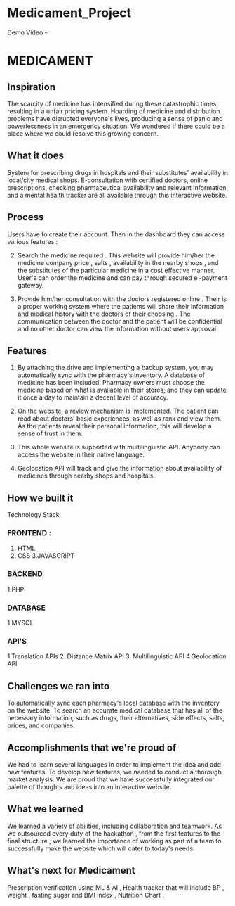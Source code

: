 # Medicament_Project

Demo Video - 

# MEDICAMENT

## Inspiration
The scarcity of medicine has intensified during these catastrophic times, resulting in a unfair pricing system. Hoarding of medicine and distribution problems have disrupted everyone's lives, producing a sense of panic and powerlessness in an emergency situation. We wondered if there could be a place where we could resolve this growing concern.

## What it does
System for prescribing drugs in hospitals and their substitutes' availability in local/city medical shops. E-consultation with certified doctors, online prescriptions, checking pharmaceutical availability and relevant information, and a mental health tracker are all available through this interactive website. 

## Process

Users have to create their account. Then in the dashboard they can access various features :

2. Search the medicine required . This website will provide him/her the medicine company price , salts , availability in the nearby shops , and the substitutes of the particular medicine in a cost effective manner. User's can order the medicine and can pay through secured e -payment gateway.

3. Provide him/her consultation with the doctors registered online . Their is a proper working system where the patients will share their information and medical history with the doctors of their choosing . The communication between the doctor and the patient will be confidential and no other doctor can view the information without users approval.

## Features
1. By attaching the drive and implementing a backup system, you may automatically sync with the pharmacy's inventory. A database of medicine has been included. Pharmacy owners must choose the medicine based on what is available in their stores, and they can update it once a day to maintain a decent level of accuracy.

2. On the website, a review mechanism is implemented. The patient can read about doctors' basic experiences, as well as rank and view them. As the patients reveal their personal information, this will develop a sense of trust in them.

3. This whole website is supported with multilinguistic API. Anybody can access the website in their native language.

4. Geolocation API will track and give the information about availability of medicines through nearby shops and hospitals.

## How we built it
Technology Stack 

### FRONTEND :
1. HTML
2. CSS
3.JAVASCRIPT

### BACKEND
1.PHP

### DATABASE
1.MYSQL

### API'S
1.Translation APIs
2. Distance Matrix API
3. Multilinguistic API 
4.Geolocation API

## Challenges we ran into
To automatically sync each pharmacy's local database with the inventory on the website. To search an accurate medical database that has all of the necessary information, such as drugs, their alternatives, side effects, salts, prices, and companies.

## Accomplishments that we're proud of
We had to learn several languages in order to implement the idea and add new features. To develop new features, we needed to conduct a thorough market analysis. We are proud that we have successfully integrated our palette of thoughts and ideas into an interactive website.

## What we learned
We learned a variety of abilities, including collaboration and teamwork. As we outsourced every duty of the hackathon , from the first features to the final structure , we learned the importance of working as part of a team to successfully make the website which will cater to today's needs.

## What's next for Medicament
Prescription verification using ML & AI , Health tracker that will include BP , weight , fasting sugar and BMI index , Nutrition Chart . 
